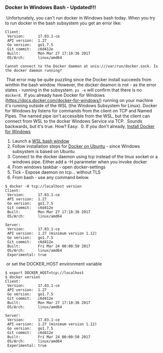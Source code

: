 ### Docker In Windows Bash - Updated!!!
​
Unfortunately, you can't run docker in Windows bash today. When you try to run docker in the bash subsystem you get an error like:
​
```
Client:
 Version:      17.03.1-ce
 API version:  1.27
 Go version:   go1.7.5
 Git commit:   c6d412e
 Built:        Mon Mar 27 17:10:36 2017
 OS/Arch:      linux/amd64
​
Cannot connect to the Docker daemon at unix:///var/run/docker.sock. Is the docker daemon running?
```
​
That error may be quite puzzling since the Docker install succeeds from winthin the bash window. However, the docker deamon is not - as the error states - running in the subsystem. `ps -e` will confirm that there is no `dockerd`. 
​
If you already have Docker for Windows (https://docs.docker.com/docker-for-windows/) running on your machine it's running outside of the WSL (the Windows Subsystem for Linux). Docker for Windows by listens for commands from the client on TCP and Named Pipes. The named pipe isn't accessible from the WSL, but the client can connect from WSL to the docker Windows Service via TCP. 
​
Sounds backwards, but it's true. How? Easy:
​
0. If you don't already, [Install Docker for Windows](https://docs.docker.com/docker-for-windows/)
1. Launch a [WSL bash window](https://msdn.microsoft.com/en-us/commandline/wsl/about)
2. Follow installation steps for [Docker on Ubuntu](https://docs.docker.com/engine/installation/linux/ubuntu/#install-using-the-repository) - since Windows subsystem is based on Ubuntu
3. Connect to the docker daemon using tcp instead of the linux socket or a windows pipe. Either add a -H pararmeter when you invoke docker
4. From windows taskbar - open docker-settings
5. Tick - Expose daemon on tcp... without TLS
6. From bash - use any command below.
​
```
$ docker -H tcp://localhost version
Client:
 Version:      17.03.1-ce
 API version:  1.27
 Go version:   go1.7.5
 Git commit:   c6d412e
 Built:        Mon Mar 27 17:10:36 2017
 OS/Arch:      linux/amd64
​
Server:
 Version:      17.03.1-ce
 API version:  1.27 (minimum version 1.12)
 Go version:   go1.7.5
 Git commit:   c6d412e
 Built:        Fri Mar 24 00:00:50 2017
 OS/Arch:      linux/amd64
 Experimental: true
 ```
​
or set the DOCKER_HOST environment variable 
​
```
$ export DOCKER_HOST=tcp://localhost
$ docker version
Client:
 Version:      17.03.1-ce
 API version:  1.27
 Go version:   go1.7.5
 Git commit:   c6d412e
 Built:        Mon Mar 27 17:10:36 2017
 OS/Arch:      linux/amd64
​
Server:
 Version:      17.03.1-ce
 API version:  1.27 (minimum version 1.12)
 Go version:   go1.7.5
 Git commit:   c6d412e
 Built:        Fri Mar 24 00:00:50 2017
 OS/Arch:      linux/amd64
 Experimental: true
 ```
​

